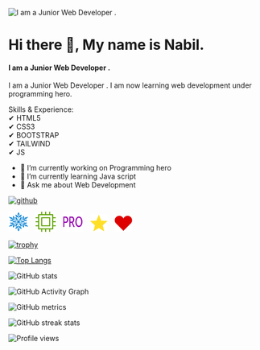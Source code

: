 ![I am a Junior Web Developer .](https://i.ibb.co/1ZHhRdQ/blurred-bg-6-1.jpg)

# Hi there 👋, My name is Nabil.
#### I am a Junior Web Developer .


I am a Junior Web Developer . I am now learning web development under programming hero.

Skills & Experience:<br>
✔ HTML5 <br>
✔ CSS3 <br>
✔ BOOTSTRAP <br> 
✔ TAILWIND <br>
✔ JS <br>

- 🔭 I’m currently working on Programming hero 
- 🌱 I’m currently learning Java script  
- 💬 Ask me about Web Development 


[<img src='https://cdn.jsdelivr.net/npm/simple-icons@3.0.1/icons/github.svg' alt='github' height='40'>](https://github.com/Tarek-Siddique-Nabil)  

<a href='https://archiveprogram.github.com/'><img src='https://raw.githubusercontent.com/acervenky/animated-github-badges/master/assets/acbadge.gif' width='40' height='40'></a> <a href='https://docs.github.com/en/developers'><img src='https://raw.githubusercontent.com/acervenky/animated-github-badges/master/assets/devbadge.gif' width='40' height='40'></a> <a href='https://github.com/pricing'><img src='https://raw.githubusercontent.com/acervenky/animated-github-badges/master/assets/pro.gif' width='40' height='40'></a> <a href='https://stars.github.com/'><img src='https://raw.githubusercontent.com/acervenky/animated-github-badges/master/assets/starbadge.gif' width='35' height='35'></a> <a href='https://docs.github.com/en/github/supporting-the-open-source-community-with-github-sponsors'><img src='https://raw.githubusercontent.com/acervenky/animated-github-badges/master/assets/sponsorbadge.gif' width='35' height='35'></a> 

[![trophy](https://github-profile-trophy.vercel.app/?username=Tarek-Siddique-Nabil)](https://github.com/ryo-ma/github-profile-trophy)

[![Top Langs](https://github-readme-stats.vercel.app/api/top-langs/?username=Tarek-Siddique-Nabil)](https://github.com/anuraghazra/github-readme-stats)

![GitHub stats](https://github-readme-stats.vercel.app/api?username=Tarek-Siddique-Nabil&show_icons=true&count_private=true)  

![GitHub Activity Graph](https://activity-graph.herokuapp.com/graph?username=Tarek-Siddique-Nabil)  

![GitHub metrics](https://metrics.lecoq.io/Tarek-Siddique-Nabil)  

![GitHub streak stats](https://github-readme-streak-stats.herokuapp.com/?user=Tarek-Siddique-Nabil)  

![Profile views](https://gpvc.arturio.dev/Tarek-Siddique-Nabil)  
